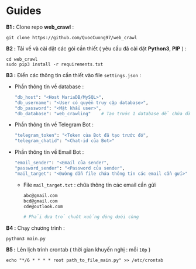 # Guides
**B1 :** Clone repo **web_crawl** :
```
git clone https://github.com/QuocCuong97/web_crawl
```
**B2 :** Tải về và cài đặt các gói cần thiết ( yêu cầu đã cài đặt **Python3**, **PIP** ) :
```
cd web_crawl
sudo pip3 install -r requirements.txt
```
**B3 :** Điền các thông tin cần thiết vào file `settings.json` :
- Phần thông tin về database :
    ```sh
    "db_host": "<Host MariaDB/MySQL>",
    "db_username": "<User có quyền truy cập database>",
    "db_password": "<Mật khẩu user>",
    "db_database": "web_crawling"    # Tạo trước 1 database để chứa dữ liệu crawl
    ```
- Phần thông tin về Telegram Bot :
    ```sh
    "telegram_token": "<Token của Bot đã tạo trước đó",
    "telegram_chatid": "<Chat-id của Bot>"
    ```
- Phần thông tin về Email Bot :
    ```sh
    "email_sender": "<Email của sender",
    "password_sender": "<Password của sender",
    "mail_target": "<Đường dẫn file chứa thông tin các email cần gửi>"
    ```
    - File `mail_target.txt` : chứa thông tin các email cần gửi
        ```sh
        abc@gmail.com
        bcd@gmail.com
        cde@outlook.com
        
        # Phải đưa trỏ chuột xuống dòng dưới cùng
        ```
**B4 :** Chạy chương trình :
```
python3 main.py
```
**B5 :** Lên lịch trình crontab ( thời gian khuyến nghị : mỗi `10p` )
```
echo "*/6 * * * * root path_to_file_main.py" >> /etc/crontab

